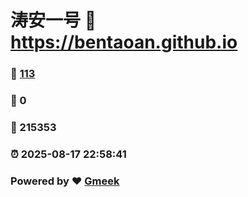 # 涛安一号 :link: https://bentaoan.github.io 
### :page_facing_up: [113](https://bentaoan.github.io/tag.html) 
### :speech_balloon: 0 
### :hibiscus: 215353 
### :alarm_clock: 2025-08-17 22:58:41 
### Powered by :heart: [Gmeek](https://github.com/Meekdai/Gmeek)
